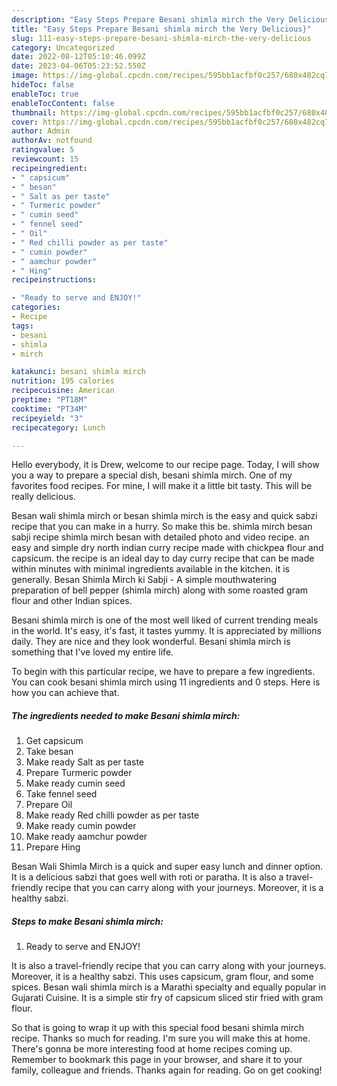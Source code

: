 ```yaml
---
description: "Easy Steps Prepare Besani shimla mirch the Very Delicious}"
title: "Easy Steps Prepare Besani shimla mirch the Very Delicious}"
slug: 111-easy-steps-prepare-besani-shimla-mirch-the-very-delicious
category: Uncategorized
date: 2022-08-12T05:10:46.099Z
date: 2023-04-06T05:23:52.550Z
image: https://img-global.cpcdn.com/recipes/595bb1acfbf0c257/680x482cq70/besani-shimla-mirch-recipe-main-photo.jpg
hideToc: false
enableToc: true
enableTocContent: false
thumbnail: https://img-global.cpcdn.com/recipes/595bb1acfbf0c257/680x482cq70/besani-shimla-mirch-recipe-main-photo.jpg
cover: https://img-global.cpcdn.com/recipes/595bb1acfbf0c257/680x482cq70/besani-shimla-mirch-recipe-main-photo.jpg
author: Admin
authorAv: notfound
ratingvalue: 5
reviewcount: 15
recipeingredient:
- " capsicum"
- " besan"
- " Salt as per taste"
- " Turmeric powder"
- " cumin seed"
- " fennel seed"
- " Oil"
- " Red chilli powder as per taste"
- " cumin powder"
- " aamchur powder"
- " Hing"
recipeinstructions:

- "Ready to serve and ENJOY!"
categories:
- Recipe
tags:
- besani
- shimla
- mirch

katakunci: besani shimla mirch 
nutrition: 195 calories
recipecuisine: American
preptime: "PT18M"
cooktime: "PT34M"
recipeyield: "3"
recipecategory: Lunch

---
```



Hello everybody, it is Drew, welcome to our recipe page. Today, I will show you a way to prepare a special dish, besani shimla mirch. One of my favorites food recipes. For mine, I will make it a little bit tasty. This will be really delicious.

Besan wali shimla mirch or besan shimla mirch is the easy and quick sabzi recipe that you can make in a hurry. So make this be. shimla mirch besan sabji recipe shimla mirch besan with detailed photo and video recipe. an easy and simple dry north indian curry recipe made with chickpea flour and capsicum. the recipe is an ideal day to day curry recipe that can be made within minutes with minimal ingredients available in the kitchen. it is generally. Besan Shimla Mirch ki Sabji - A simple mouthwatering preparation of bell pepper (shimla mirch) along with some roasted gram flour and other Indian spices.

Besani shimla mirch is one of the most well liked of current trending meals in the world. It's easy, it's fast, it tastes yummy. It is appreciated by millions daily. They are nice and they look wonderful. Besani shimla mirch is something that I've loved my entire life.


To begin with this particular recipe, we have to prepare a few ingredients. You can cook besani shimla mirch using 11 ingredients and 0 steps. Here is how you can achieve that.

<!--inarticleads1-->

##### The ingredients needed to make Besani shimla mirch:

1. Get  capsicum
1. Take  besan
1. Make ready  Salt as per taste
1. Prepare  Turmeric powder
1. Make ready  cumin seed
1. Take  fennel seed
1. Prepare  Oil
1. Make ready  Red chilli powder as per taste
1. Make ready  cumin powder
1. Make ready  aamchur powder
1. Prepare  Hing


Besan Wali Shimla Mirch is a quick and super easy lunch and dinner option. It is a delicious sabzi that goes well with roti or paratha. It is also a travel-friendly recipe that you can carry along with your journeys. Moreover, it is a healthy sabzi. 

<!--inarticleads2-->

##### Steps to make Besani shimla mirch:


1. Ready to serve and ENJOY!

It is also a travel-friendly recipe that you can carry along with your journeys. Moreover, it is a healthy sabzi. This uses capsicum, gram flour, and some spices. Besan wali shimla mirch is a Marathi specialty and equally popular in Gujarati Cuisine. It is a simple stir fry of capsicum sliced stir fried with gram flour. 

So that is going to wrap it up with this special food besani shimla mirch recipe. Thanks so much for reading. I'm sure you will make this at home. There's gonna be more interesting food at home recipes coming up. Remember to bookmark this page in your browser, and share it to your family, colleague and friends. Thanks again for reading. Go on get cooking!
